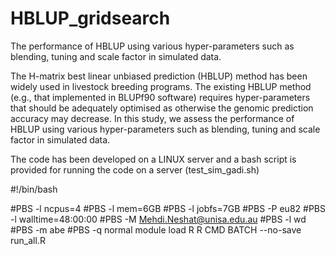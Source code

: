 # HBLUP_gridsearch
The performance of HBLUP using various hyper-parameters such as blending, tuning and scale factor in simulated data.

The H-matrix best linear unbiased prediction (HBLUP) method has been widely used in livestock breeding programs. The existing HBLUP method (e.g., that implemented in BLUPf90 software) requires hyper-parameters that should be adequately optimised as otherwise the genomic prediction accuracy may decrease. In this study, we assess the performance of HBLUP using various hyper-parameters such as blending, tuning and scale factor in simulated data.

The code has been developed on a LINUX server and a bash script is provided for running the code on a server (test_sim_gadi.sh)

#!/bin/bash
 
#PBS -l ncpus=4
#PBS -l mem=6GB
#PBS -l jobfs=7GB
#PBS -P eu82
#PBS -l walltime=48:00:00
#PBS -M Mehdi.Neshat@unisa.edu.au
#PBS -l wd
#PBS -m abe
#PBS -q normal
module load R
R CMD BATCH --no-save run_all.R

